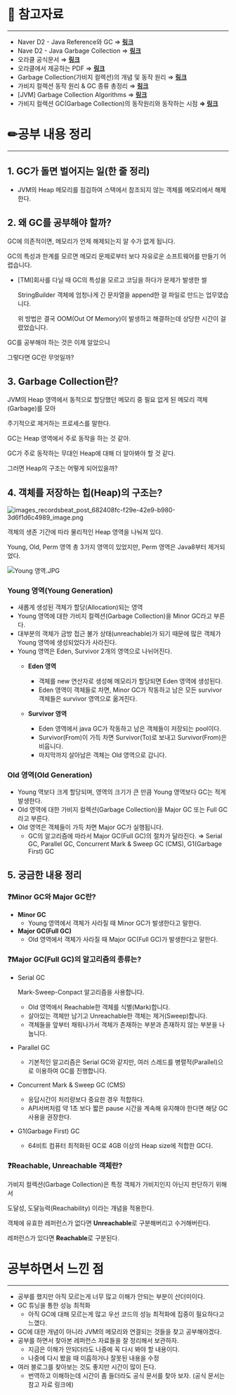 # 🔗 참고자료

---

- Naver D2 - Java Reference와 GC ⇒ [**링크**](https://d2.naver.com/helloworld/329631)
- Nave D2 - Java Garbage Collection ⇒ [**링크**](https://d2.naver.com/helloworld/1329)
- 오라클 공식문서 ⇒ [**링크**](https://www.oracle.com/webfolder/technetwork/tutorials/obe/java/gc01/index.html)
- 오라클에서 제공하는 PDF ⇒ [**링크**](https://www.oracle.com/technetwork/java/javase/memorymanagement-whitepaper-150215.pdf)
- Garbage Collection(가비지 컬렉션)의 개념 및 동작 원리 ⇒ [**링크**](https://mangkyu.tistory.com/118)
- 가비지 컬렉션 동작 원리 & GC 종류 총정리 ⇒ [**링크**](https://inpa.tistory.com/entry/JAVA-%E2%98%95-%EA%B0%80%EB%B9%84%EC%A7%80-%EC%BB%AC%EB%A0%89%EC%85%98GC-%EB%8F%99%EC%9E%91-%EC%9B%90%EB%A6%AC-%EC%95%8C%EA%B3%A0%EB%A6%AC%EC%A6%98-%F0%9F%92%AF-%EC%B4%9D%EC%A0%95%EB%A6%AC)
- [JVM] Garbage Collection Algorithms ⇒ [**링크**](https://medium.com/@joongwon/jvm-garbage-collection-algorithms-3869b7b0aa6f)
- 가비지 컬렉션 GC(Garbage Collection)의 동작원리와 동작하는 시점 **⇒ [링크](https://itkjspo56.tistory.com/285)**

# ✏공부 내용 정리

---

## 1. GC가 돌면 벌어지는 일(한 줄 정리)

- JVM의 Heap 메모리를 점검하여 스택에서 참조되지 않는 객체를 메모리에서 해제한다.

## 2. 왜 GC를 공부해야 할까?

GC에 의존적이면, 메모리가 언제 해제되는지 알 수가 없게 됩니다.

GC의 특성과 한계를 모르면 메모리 문제로부터 보다 자유로운 소프트웨어를 만들기 어렵습니다.

- [TMI]회사를 다닐 때 GC의 특성을 모르고 코딩을 하다가 문제가 발생한 썰

  StringBuilder 객체에 엄청나게 긴 문자열을 append한 걸 파일로 만드는 업무였습니다.

  위 방법은 결국 OOM(Out Of Memory)이 발생하고 해결하는데 상당한 시간이 걸렸었습니다.


GC를 공부해야 하는 것은 이제 알았으니

그렇다면 GC란 무엇일까?

## 3. Garbage Collection란?

JVM의 Heap 영역에서 동적으로 할당했던 메모리 중 필요 없게 된 메모리 객체(Garbage)를 모아

주기적으로 제거하는 프로세스를 말한다.

GC는 Heap 영역에서 주로 동작을 하는 것 같아.

GC가 주로 동작하는 무대인 Heap에 대해 더 알아봐야 할 것 같다.

그러면 Heap의 구조는 어떻게 되어있을까?

## 4. 객체를 저장하는 힙(Heap)의 구조는?

![images_recordsbeat_post_682408fc-f29e-42e9-b980-3d6f1d6c4989_image.png](https://s3-us-west-2.amazonaws.com/secure.notion-static.com/880b00ca-73df-4372-9851-c406a9c6919e/images_recordsbeat_post_682408fc-f29e-42e9-b980-3d6f1d6c4989_image.png)

객체의 생존 기간에 따라 물리적인 Heap 영역을 나눠져 있다.

Young, Old, Perm 영역 총 3가지 영역이 있었지만, Perm 영역은 Java8부터 제거되었다.

![Young 영역.JPG](https://s3-us-west-2.amazonaws.com/secure.notion-static.com/87449c2d-e9b2-4fe4-8def-96cd16a128f1/Young_%EC%98%81%EC%97%AD.jpg)

### Young 영역(Young Generation)

- 새롭게 생성된 객체가 할당(Allocation)되는 영역
- Young 영역에 대한 가비지 컬렉션(Garbage Collection)을 Minor GC라고 부른다.
- 대부분의 객체가 금방 접근 불가 상태(unreachable)가 되기 때문에 많은 객체가 Young 영역에 생성되었다가 사라진다.
- Young 영역은 Eden, Survivor 2개의 영역으로 나뉘어진다.
    - **Eden 영역**
        - 객체를 new 연산자로 생성해 메모리가 할당되면 Eden 영역에 생성된다.
        - Eden 영역이 객체들로 차면, Minor GC가 작동하고 남은 모든 survivor 객체들은 survivor 영역으로 옮겨진다.

    - **Survivor 영역**
        - Eden 영역에서 java GC가 작동하고 남은 객체들이 저장되는 pool이다.
        - Survivor(From)이 가득 차면 Survivor(To)로 보내고 Survivor(From)은 비웁니다.
        - 마지막까지 살아남은 객체는 Old 영역으로 갑니다.

### Old 영역(Old Generation)

- Young 역보다 크게 할당되며, 영역의 크기가 큰 만큼 Young 영역보다 GC는 적게 발생한다.
- Old 영역에 대한 가비지 컬렉션(Garbage Collection)을 Major GC 또는 Full GC라고 부른다.
- Old 영역은 객체들이 가득 차면 Major GC가 실행됩니다.
    - GC의 알고리즘에 따라서 Major GC(Full GC)의 절차가 달라진다.
      ⇒ Serial GC, Parallel GC, Concurrent Mark & Sweep GC (CMS), G1(Garbage First) GC

## 5. 궁금한 내용 정리

### ❓Minor GC와 Major GC란?

- **Minor GC**
    - Young 영역에서 객체가 사라질 때 Minor GC가 발생한다고 말한다.
- **Major GC(Full GC)**
    - Old 영역에서 객체가 사라질 때 Major GC(Full GC)가 발생한다고 말한다.


### ❓Major GC(Full GC)의 알고리즘의 종류는?

- Serial GC

  Mark-Sweep-Conpact 알고리즘을 사용합니다.

    - Old 영역에서 Reachable한 객체를 식별(Mark)합니다.
    - 살아있는 객체만 남기고 Unreachable한 객체는 제거(Sweep)합니다.
    - 객체들을 앞부터 채워나가서 객체가 존재하는 부분과 존재하지 않는 부분을 나눕니다.
- Parallel GC
    - 기본적인 알고리즘은 Serial GC와 같지만, 여러 스레드를 병렬적(Parallel)으로 이용하여 GC를 진행합니다.
- Concurrent Mark & Sweep GC (CMS)
    - 응답시간이 처리량보다 중요한 경우 적합하다.
    - API서버처럼 약 1초 보다 짧은 pause 시간을 계속해 유지해야 한다면 해당 GC 사용을 권장한다.
- G1(Garbage First) GC
    - 64비트 컴퓨터 최적화된 GC로 4GB  이상의 Heap size에 적합한 GC다.

### ❓Reachable, Unreachable 객체란?

가비지 컬렉션(Garbage Collection)은 특정 객체가 가비지인지 아닌지 판단하기 위해서

도달성, 도달능력(Reachability) 이라는 개념을 적용한다.

객체에 유효한 레퍼런스가 없다면 **Unreachable**로 구분해버리고 수거해버린다.

레퍼런스가 있다면 **Reachable**로 구분된다.

# 공부하면서 느낀 점

---

- 공부를 했지만 아직 모르는게 너무 많고 이해가 안되는 부분이 산더미이다.
- GC 튜닝을 통한 성능 최적화
    - 아직 GC에 대해 모르는게 많고 우선 코드의 성능 최적화에 집중이 필요하다고 느꼈다.
- GC에 대한 개념이 아니라 JVM의 메모리와 연결되는 것들을 찾고 공부해야겠다.
- 공부를 하면서 찾아본 레퍼런스 자료들을 잘 정리해서 보관하자.
    - 지금은 이해가 안되더라도 나중에 꼭 다시 봐야 할 내용이다.
    - 나중에 다시 봤을 때 미흡하거나 잘못된 내용을 수정
- 여러 블로그를 찾아보는 것도 좋지만 시간이 많이 든다.
    - 번역하고 이해하는데 시간이 좀 들더라도 공식 문서를 찾아 보자.
      (공식 문서는 참고 자료 링크에)